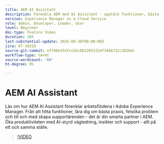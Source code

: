 ```yaml
---
title: AEM AI Assistant
description: Förenkla AEM med AI Assistant - upptäck funktioner, bästa praxis och åtgärda problem samtidigt som du ökar produktiviteten med stöd för AI.
version: Experience Manager as a Cloud Service
role: Admin, Developer, Leader, User
level: Beginner
doc-type: Feature Video
duration: 205
last-substantial-update: 2025-09-30T00:00:00Z
jira: KT-19319
source-git-commit: ef790e3f4fccb2c8b2205332df3466731c2826dc
workflow-type: tm+mt
source-wordcount: '69'
ht-degree: 0%

---
```



# AEM AI Assistant

Läs om hur AEM AI Assistant förenklar arbetsflödena i Adobe Experience Manager. Från att hitta funktioner, lära dig om bästa praxis, felsöka problem och till och med skapa supportärenden - det är din smarta partner i AEM. Öka produktiviteten med AI-styrd vägledning, insikter och support - allt på ett och samma ställe.

>[!VIDEO](https://video.tv.adobe.com/v/3475357/?learn=on&enablevpops)
